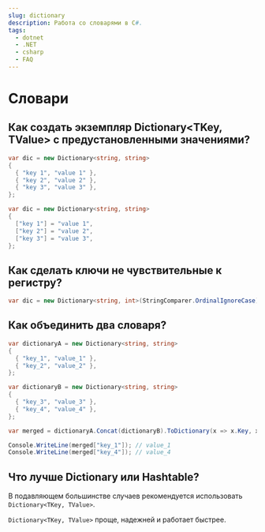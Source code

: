 ```yaml
---
slug: dictionary
description: Работа со словарями в C#.
tags:
  - dotnet
  - .NET
  - csharp
  - FAQ
---
```


# Словари

## Как создать экземпляр Dictionary&lt;TKey, TValue&gt; с предустановленными значениями?

```csharp title="Классический вариант"
var dic = new Dictionary<string, string> 
{
  { "key 1", "value 1" },
  { "key 2", "value 2" },
  { "key 3", "value 3" },
};
```

```csharp title="C# 6.0 и выше"
var dic = new Dictionary<string, string> 
{
  ["key 1"] = "value 1",
  ["key 2"] = "value 2",
  ["key 3"] = "value 3",
};
```

## Как сделать ключи не чувствительные к регистру?

```csharp
var dic = new Dictionary<string, int>(StringComparer.OrdinalIgnoreCase);
```

## Как объединить два словаря?

```csharp
var dictionaryA = new Dictionary<string, string>
{
  { "key_1", "value_1" },
  { "key_2", "value_2" },
};

var dictionaryB = new Dictionary<string, string>
{
  { "key_3", "value_3" },
  { "key_4", "value_4" },
};

var merged = dictionaryA.Concat(dictionaryB).ToDictionary(x => x.Key, x => x.Value);

Console.WriteLine(merged["key_1"]); // value_1
Console.WriteLine(merged["key_4"]); // value_4
```

## Что лучше Dictionary или Hashtable?

В подавляющем большинстве случаев рекомендуется использовать `Dictionary<TKey, TValue>`.

`Dictionary<TKey, TValue>` проще, надежней и работает быстрее.
